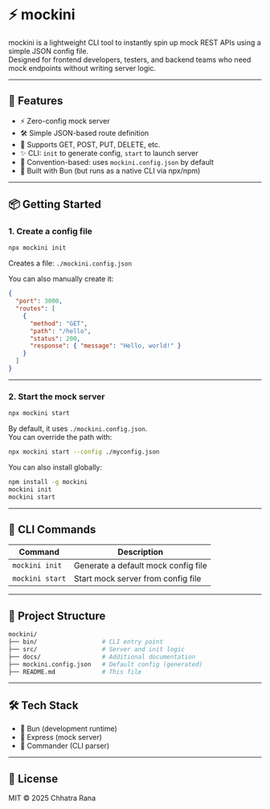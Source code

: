 # ⚡ mockini

mockini is a lightweight CLI tool to instantly spin up mock REST APIs using a simple JSON config file.  
Designed for frontend developers, testers, and backend teams who need mock endpoints without writing server logic.

---

## 🚀 Features

- ⚡ Zero-config mock server
- 🛠 Simple JSON-based route definition
- 🧩 Supports GET, POST, PUT, DELETE, etc.
- ✨ CLI: `init` to generate config, `start` to launch server
- 🧠 Convention-based: uses `mockini.config.json` by default
- 🐇 Built with Bun (but runs as a native CLI via npx/npm)

---

## 📦 Getting Started

### 1. Create a config file

```bash
npx mockini init
```

Creates a file: `./mockini.config.json`

You can also manually create it:

```json
{
  "port": 3000,
  "routes": [
    {
      "method": "GET",
      "path": "/hello",
      "status": 200,
      "response": { "message": "Hello, world!" }
    }
  ]
}
```

---

### 2. Start the mock server

```bash
npx mockini start
```

By default, it uses `./mockini.config.json`.  
You can override the path with:
```bash
npx mockini start --config ./myconfig.json
```

You can also install globally:

```bash
npm install -g mockini
mockini init
mockini start
```

---

## 🧩 CLI Commands

| Command           | Description                                |
|------------------|--------------------------------------------|
| `mockini init`   | Generate a default mock config file         |
| `mockini start`  | Start mock server from config file          |

---

## 📁 Project Structure

```bash
mockini/
├── bin/                  # CLI entry point
├── src/                  # Server and init logic
├── docs/                 # Additional documentation
├── mockini.config.json   # Default config (generated)
├── README.md             # This file
```

---

## 🛠 Tech Stack

- 🐇 Bun (development runtime)
- 🧪 Express (mock server)
- 🧾 Commander (CLI parser)

---

## 📄 License

MIT © 2025 Chhatra Rana 

